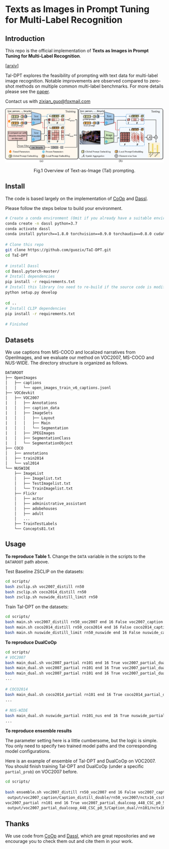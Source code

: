 
# Texts as Images in Prompt Tuning for Multi-Label Recognition


## Introduction

This repo is the official implementation of **Texts as Images in Prompt Tuning for Multi-Label Recognition**.

[[arxiv](https://arxiv.org/abs/2211.12739)]

TaI-DPT explores the feasibility of prompting with text data for multi-label image recognition. Notable improvements are observed compared to zero-shot methods on multiple common multi-label benchmarks. For more details please see the [paper](https://arxiv.org/abs/2211.12739).

Contact us with zixian_guo@foxmail.com


<center>
<img src="./figures/cvpr2023figbig.png">

Fig.1 Overview of Text-as-Image (TaI) prompting.
</center>

## Install

The code is based largely on the implementation of [CoOp](https://github.com/KaiyangZhou/CoOp) and [Dassl](https://github.com/KaiyangZhou/Dassl.pytorch).


Please follow the steps below to build your environment.

```bash
# Create a conda environment (Omit if you already have a suitable environment)
conda create -n dassl python=3.7
conda activate dassl
conda install pytorch==1.8.0 torchvision==0.9.0 torchaudio==0.8.0 cudatoolkit=11.1 -c pytorch -c conda-forge # torch (version >= 1.7.1)

# Clone this repo
git clone https://github.com/guozix/TaI-DPT.git
cd TaI-DPT

# install Dassl
cd Dassl.pytorch-master/
# Install dependencies
pip install -r requirements.txt
# Install this library (no need to re-build if the source code is modified)
python setup.py develop

cd ..
# Install CLIP dependencies
pip install -r requirements.txt

# Finished
```

## Datasets
We use captions from MS-COCO and localized narratives from OpenImages, and we evaluate our method on VOC2007, MS-COCO and NUS-WIDE.
The directory structure is organized as follows.
```
DATAROOT
├── OpenImages
│   ├── captions
│   │   └── open_images_train_v6_captions.jsonl
├── VOCdevkit
│   ├── VOC2007
|   │   ├── Annotations
|   │   ├── caption_data
|   │   ├── ImageSets
|   │   │   ├── Layout
|   │   │   ├── Main
|   │   │   └── Segmentation
|   │   ├── JPEGImages
|   │   ├── SegmentationClass
|   │   └── SegmentationObject
├── COCO
│   ├── annotations
│   ├── train2014
│   └── val2014
└── NUSWIDE
    ├── ImageList
    │   ├── Imagelist.txt
    │   ├── TestImagelist.txt
    │   └── TrainImagelist.txt
    ├── Flickr
    │   ├── actor
    │   ├── administrative_assistant
    │   ├── adobehouses
    │   ├── adult
    │   ...
    ├── TrainTestLabels
    └── Concepts81.txt
```
<!-- We provide images of NUS-WIDE used in our experiments:
https://pan.baidu.com/s/1Bj-7fdrZAvUJPqAKrUkbbQ  (verification code: s6oj) -->

## Usage
**To reproduce Table 1.**
Change the `DATA` variable in the scripts to the `DATAROOT` path above.

Test Baseline ZSCLIP on the datasets:
``` bash
cd scripts/
bash zsclip.sh voc2007_distill rn50
bash zsclip.sh coco2014_distill rn50
bash zsclip.sh nuswide_distill_limit rn50
```

Train TaI-DPT on the datasets:
``` bash
cd scripts/
bash main.sh voc2007_distill rn50_voc2007 end 16 False voc2007_caption
bash main.sh coco2014_distill rn50_coco2014 end 16 False coco2014_caption
bash main.sh nuswide_distill_limit rn50_nuswide end 16 False nuswide_caption
```

**To reproduce DualCoOp**
``` bash
cd scripts/
# VOC2007
bash main_dual.sh voc2007_partial rn101 end 16 True voc2007_partial_dualcoop_448_CSC_p0_1 0.1 0
bash main_dual.sh voc2007_partial rn101 end 16 True voc2007_partial_dualcoop_448_CSC_p0_2 0.2 0
bash main_dual.sh voc2007_partial rn101 end 16 True voc2007_partial_dualcoop_448_CSC_p0_3 0.3 0
...

# COCO2014
bash main_dual.sh coco2014_partial rn101 end 16 True coco2014_partial_dualcoop_448_CSC_p0_1 0.1 1
...

# NUS-WIDE
bash main_dual.sh nuswide_partial rn101_nus end 16 True nuswide_partial_dualcoop_448_CSC_p0_1 0.1 2
...

```

**To reproduce ensemble results**

The parameter setting here is a little cumbersome, but the logic is simple. You only need to specify two trained model paths and the corresponding model configurations.

Here is an example of ensemble of TaI-DPT and DualCoOp on VOC2007. You should finish training TaI-DPT and DualCoOp (under a specific `partial_prob`) on VOC2007 before.

``` bash
cd scripts/

bash ensemble.sh voc2007_distill rn50_voc2007 end 16 False voc2007_caption_e tmp1.pkl \
 output/voc2007_caption/Caption_distill_double/rn50_voc2007/nctx16_cscFalse_ctpend/seed1 \
voc2007_partial rn101 end 16 True voc2007_partial_dualcoop_448_CSC_p0_5_e tmp2.pkl \
 output/voc2007_partial_dualcoop_448_CSC_p0_5/Caption_dual/rn101/nctx16_cscTrue_ctpend/seed1 0.9
```
## Thanks

We use code from [CoOp](https://github.com/KaiyangZhou/CoOp) and [Dassl](https://github.com/KaiyangZhou/Dassl.pytorch), which are great repositories and we encourage you to check them out and cite them in your work.